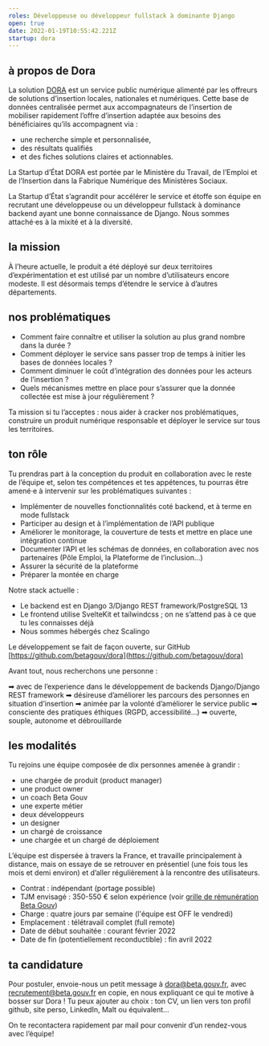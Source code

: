 ```yaml
---
roles: Développeuse ou développeur fullstack à dominante Django
open: true
date: 2022-01-19T10:55:42.221Z
startup: dora
---
```

## à propos de Dora

La solution [DORA](https://dora.fabrique.social.gouv.fr/) est un service public numérique alimenté par les offreurs de solutions d’insertion locales, nationales et numériques. Cette base de données centralisée permet aux accompagnateurs de l’insertion de mobiliser rapidement l’offre d’insertion adaptée aux besoins des bénéficiaires qu’ils accompagnent via :

- une recherche simple et personnalisée,
- des résultats qualifiés
- et des fiches solutions claires et actionnables.

La Startup d’État DORA est portée par le Ministère du Travail, de l’Emploi et de l’Insertion dans la Fabrique Numérique des Ministères Sociaux.

La Startup d’État s’agrandit pour accélérer le service et étoffe son équipe en recrutant une développeuse ou un développeur fullstack à dominance backend ayant une bonne connaissance de Django.
Nous sommes attaché·es à la mixité et à la diversité.

## la mission

À l’heure actuelle, le produit a été déployé sur deux territoires d’expérimentation et est utilisé par un nombre d’utilisateurs encore modeste. Il est désormais temps d’étendre le service à d’autres départements.

## nos problématiques

- Comment faire connaître et utiliser la solution au plus grand nombre dans la durée ?
- Comment déployer le service sans passer trop de temps à initier les bases de données locales ?
- Comment diminuer le coût d’intégration des données pour les acteurs de l’insertion ?
- Quels mécanismes mettre en place pour s’assurer que la donnée collectée est mise à jour régulièrement ?

Ta mission si tu l’acceptes : nous aider à cracker nos problématiques, construire un produit numérique responsable et déployer le service sur tous les territoires.

## ton rôle

Tu prendras part à la conception du produit en collaboration avec le reste de l’équipe et, selon tes compétences et tes appétences, tu pourras être amené·e à intervenir sur les problématiques suivantes :

- Implémenter de nouvelles fonctionnalités coté backend, et à terme en mode fullstack
- Participer au design et à l’implémentation de l’API publique
- Améliorer le monitorage, la couverture de tests et mettre en place une intégration continue
- Documenter l’API et les schémas de données, en collaboration avec nos partenaires (Pôle Emploi, la Plateforme de l’inclusion…)
- Assurer la sécurité de la plateforme
- Préparer la montée en charge

Notre stack actuelle :

- Le backend est en Django 3/Django REST framework/PostgreSQL 13
- Le frontend utilise SvelteKit et tailwindcss ; on ne s’attend pas à ce que tu les connaisses déjà
- Nous sommes hébergés chez Scalingo

Le développement se fait de façon ouverte, sur GitHub [https://github.com/betagouv/dora](https://github.com/betagouv/dora)

Avant tout, nous recherchons une personne :

➡  avec de l’experience dans le développement de backends Django/Django REST framework
➡  désireuse d’améliorer les parcours des personnes en situation d’insertion
➡  animée par la volonté d’améliorer le service public
➡  consciente des pratiques éthiques (RGPD, accessibilité…)
➡  ouverte, souple, autonome et débrouillarde

## les modalités

Tu rejoins une équipe composée de dix personnes amenée à grandir :

- une chargée de produit (product manager)
- une product owner
- un coach Beta Gouv
- une experte métier
- deux développeurs
- un designer
- un chargé de croissance
- une chargée et un chargé de déploiement 

L’équipe est dispersée à travers la France, et travaille principalement à distance, mais on essaye de se retrouver en présentiel (une fois tous les mois et demi environ) et d’aller régulièrement à la rencontre des utilisateurs.

- Contrat : indépendant (portage possible)
- TJM envisagé : 350-550 € selon expérience (voir [grille de rémunération Beta Gouv](https://doc.incubateur.net/communaute/travailler-a-beta-gouv/recrutement/remuneration))
- Charge : quatre jours par semaine (l'équipe est OFF le vendredi) 
- Emplacement : télétravail complet (full remote)
- Date de début souhaitée : courant février 2022
- Date de fin (potentiellement reconductible) : fin avril 2022

## ta candidature 

Pour postuler, envoie-nous un petit message à [dora@beta.gouv.fr](mailto:dora@beta.gouv.fr?cc=recrutement@beta.gouv.fr&subject=CANDIDATURE%20DEV), avec recrutement@beta.gouv.fr en copie, en nous expliquant ce qui te motive à bosser sur Dora ! Tu peux ajouter au choix : ton CV, un lien vers ton profil github, site perso, LinkedIn, Malt ou équivalent...

On te recontactera rapidement par mail pour convenir d’un rendez-vous avec l’équipe!
